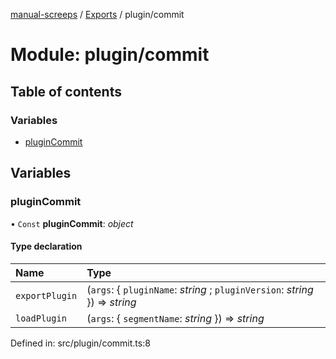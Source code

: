 [manual-screeps](../README.md) / [Exports](../modules.md) / plugin/commit

# Module: plugin/commit

## Table of contents

### Variables

- [pluginCommit](plugin_commit.md#plugincommit)

## Variables

### pluginCommit

• `Const` **pluginCommit**: *object*

#### Type declaration

| Name | Type |
| :------ | :------ |
| `exportPlugin` | (`args`: { `pluginName`: *string* ; `pluginVersion`: *string*  }) => *string* |
| `loadPlugin` | (`args`: { `segmentName`: *string*  }) => *string* |

Defined in: src/plugin/commit.ts:8

